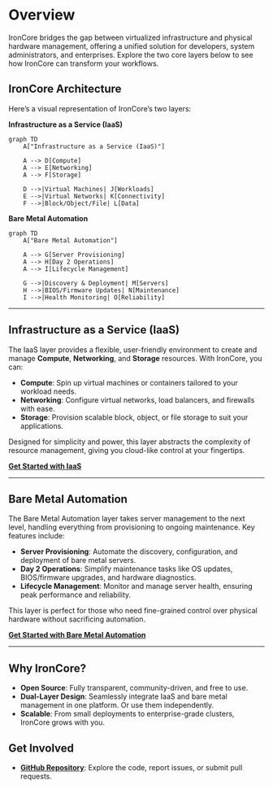 # Overview

IronCore bridges the gap between virtualized infrastructure and physical hardware management, offering a unified 
solution for developers, system administrators, and enterprises. Explore the two core layers below to see how IronCore
can transform your workflows.

## IronCore Architecture

Here’s a visual representation of IronCore’s two layers:

**Infrastructure as a Service (IaaS)**

```mermaid
graph TD
    A["Infrastructure as a Service (IaaS)"]
    
    A --> D[Compute]
    A --> E[Networking]
    A --> F[Storage]
    
    D -->|Virtual Machines| J[Workloads]
    E -->|Virtual Networks| K[Connectivity]
    F -->|Block/Object/File| L[Data]
```

**Bare Metal Automation**

```mermaid
graph TD
    A["Bare Metal Automation"] 
        
    A --> G[Server Provisioning]
    A --> H[Day 2 Operations]
    A --> I[Lifecycle Management]
     
    G -->|Discovery & Deployment| M[Servers]
    H -->|BIOS/Firmware Updates| N[Maintenance]
    I -->|Health Monitoring| O[Reliability]
```

---

## Infrastructure as a Service (IaaS)

The IaaS layer provides a flexible, user-friendly environment to create and manage **Compute**, **Networking**, and 
**Storage** resources. With IronCore, you can:

- **Compute**: Spin up virtual machines or containers tailored to your workload needs.
- **Networking**: Configure virtual networks, load balancers, and firewalls with ease.
- **Storage**: Provision scalable block, object, or file storage to suit your applications.

Designed for simplicity and power, this layer abstracts the complexity of resource management, giving you cloud-like 
control at your fingertips.

**[Get Started with IaaS](/iaas/getting-started)**

---

## Bare Metal Automation

The Bare Metal Automation layer takes server management to the next level, handling everything from provisioning to ongoing maintenance. Key features include:

- **Server Provisioning**: Automate the discovery, configuration, and deployment of bare metal servers.
- **Day 2 Operations**: Simplify maintenance tasks like OS updates, BIOS/firmware upgrades, and hardware diagnostics.
- **Lifecycle Management**: Monitor and manage server health, ensuring peak performance and reliability.

This layer is perfect for those who need fine-grained control over physical hardware without sacrificing automation.

**[Get Started with Bare Metal Automation](/baremetal/getting-started)**

---

## Why IronCore?

- **Open Source**: Fully transparent, community-driven, and free to use.
- **Dual-Layer Design**: Seamlessly integrate IaaS and bare metal management in one platform. Or use them independently.
- **Scalable**: From small deployments to enterprise-grade clusters, IronCore grows with you.

## Get Involved

- **[GitHub Repository](https://github.com/ironcore-dev)**: Explore the code, report issues, or submit pull requests.
